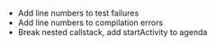 * Add line numbers to test failures
* Add line numbers to compilation errors
* Break nested callstack, add startActivity to agenda